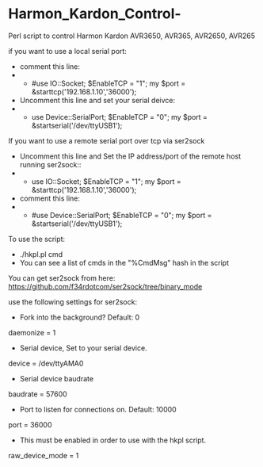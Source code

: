 Harmon_Kardon_Control-
======================

Perl script to control Harmon Kardon AVR3650, AVR365, AVR2650, AVR265

if you want to use a local serial port:
- comment this line:
- - #use IO::Socket; $EnableTCP = "1"; my $port = &starttcp('192.168.1.10','36000');
- Uncomment this line and set your serial deivce:
- - use Device::SerialPort; $EnableTCP = "0"; my $port = &startserial('/dev/ttyUSB1');

If you want to use a remote serial port over tcp via ser2sock
- Uncomment this line and Set the IP address/port of the remote host running ser2sock::
- - use IO::Socket; $EnableTCP = "1"; my $port = &starttcp('192.168.1.10','36000'); 
- comment this line:
- - #use Device::SerialPort; $EnableTCP = "0"; my $port = &startserial('/dev/ttyUSB1');

To use the script:
- ./hkpl.pl cmd
- You can see a list of cmds in the "%CmdMsg" hash in the script


You can get ser2sock from here:
https://github.com/f34rdotcom/ser2sock/tree/binary_mode


use the following settings for ser2sock:

- Fork into the background?  Default: 0

daemonize = 1


- Serial device, Set to your serial device.

device = /dev/ttyAMA0


- Serial device baudrate

baudrate = 57600


- Port to listen for connections on.  Default: 10000

port = 36000


- This must be enabled in order to use with the hkpl script.

raw_device_mode = 1
